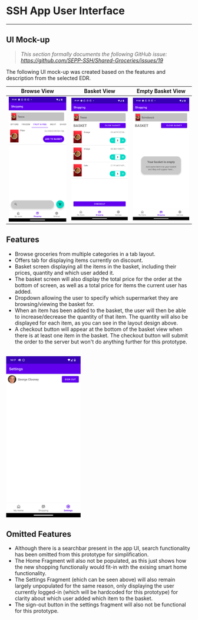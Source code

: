 # SSH App User Interface
---
## UI Mock-up
> *This section formally documents the following GitHub issue: https://github.com/SEPP-SSH/Shared-Groceries/issues/19*

The following UI mock-up was created based on the features and description from the selected EDR.

  Browse View              |  Basket View              |  Empty Basket View
:-------------------------:|:-------------------------:|:-------------------------:
![Screenshot 1](./Attachments/Screenshot1.png)  |  ![Screenshot 2](./Attachments/Screenshot2.png)  |  ![Screenshot 3](./Attachments/Screenshot3.png)

## Features
- Browse groceries from multiple categories in a tab layout.
- Offers tab for displaying items currently on discount.
- Basket screen displaying all the items in the basket, including their prices, quantity and which user added it.
- The basket screen will also display the total price for the order at the bottom of screen, as well as a total price for items the current user has added.
- Dropdown allowing the user to specify which supermarket they are browsing/viewing the basket for.
- When an item has been added to the basket, the user will then be able to increase/decrease the quantity of that item. The quantity will also be displayed for each item, as you can see in the layout design above.
- A checkout button will appear at the bottom of the basket view when there is at least one item in the basket. The checkout button will submit the order to the server but won't do anything further for this prototype.

<br><img src="./Attachments/SettingsSS.png" alt="Settings Fragment SS" style="width:40%; height:auto;">

## Omitted Features
- Although there is a searchbar present in the app UI, search functionality has been omitted from this prototype for simplification.
- The Home Fragment will also not be populated, as this just shows how the new shopping functionaliy would fit-in with the exising smart home functionality.
- The Settings Fragment (ehich can be seen above) will also remain largely unpopulated for the same reason, only displaying the user currently logged-in (which will be hardcoded for this prototype) for clarity about which user added which item to the basket.
- The sign-out button in the settings fragment will also not be functional for this prototype.